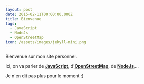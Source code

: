 ```yaml
---
layout: post
date: 2015-02-11T00:00:00.000Z
title: Bienvenue
tags:
  - JavaScript
  - NodeJs
  - OpenStreetMap
icon: /assets/images/jekyll-mini.png
---
```


Bienvenue sur mon site personnel.

Ici, on va parler de [**JavaScript**](/blog/categories/javascript/), d'[**OpenStreetMap**](/blog/categories/openstreetmap/), de [**NodeJs**](/blog/categories/nodejs/),...

<!--more-->

Je n'en dit pas plus pour le moment :)
